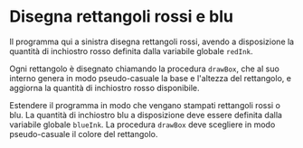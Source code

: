 # Disegna rettangoli rossi e blu

Il programma qui a sinistra disegna rettangoli rossi, avendo a disposizione la quantità di inchiostro rosso definita dalla variabile globale `redInk`. 

Ogni rettangolo è disegnato chiamando la procedura `drawBox`, che al suo interno genera in modo pseudo-casuale la base e l'altezza del rettangolo, e aggiorna la quantità di inchiostro rosso disponibile. 

Estendere il programma in modo che vengano stampati rettangoli rossi o blu. La quantità di inchiostro blu a disposizione deve essere definita dalla variabile globale `blueInk`. La procedura `drawBox` deve scegliere in modo pseudo-casuale il colore del rettangolo.

